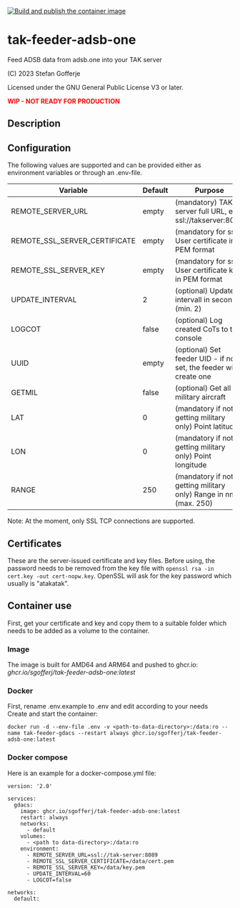 [![Build and publish the container image](https://github.com/sgofferj/tak-feeder-gdacs/actions/workflows/actions.yml/badge.svg)](https://github.com/sgofferj/tak-feeder-adsb-one/actions/workflows/actions.yml)

# tak-feeder-adsb-one
Feed ADSB data from adsb.one into your TAK server

(C) 2023 Stefan Gofferje

Licensed under the GNU General Public License V3 or later.

<font color="red">**WIP - NOT READY FOR PRODUCTION**</font>

## Description
## Configuration
The following values are supported and can be provided either as environment variables or through an .env-file.

| Variable | Default | Purpose |
|----------|---------|---------|
| REMOTE_SERVER_URL | empty | (mandatory) TAK server full URL, e.g. ssl://takserver:8089 |
| REMOTE_SSL_SERVER_CERTIFICATE | empty | (mandatory for ssl) User certificate in PEM format |
| REMOTE_SSL_SERVER_KEY | empty | (mandatory for ssl) User certificate key in PEM format |
| UPDATE_INTERVAL | 2 | (optional) Update intervall in seconds (min. 2) |
| LOGCOT | false | (optional) Log created CoTs to the console |
| UUID | empty | (optional) Set feeder UID - if not set, the feeder will create one |
| GETMIL | false | (optional) Get all military aircraft |
| LAT | 0 | (mandatory if not getting military only) Point latitude |
| LON | 0 | (mandatory if not getting military only) Point longitude |
| RANGE | 250 | (mandatory if not getting military only) Range in nm (max. 250) |

Note: At the moment, only SSL TCP connections are supported.
## Certificates
These are the server-issued certificate and key files. Before using, the password needs to be removed from the key file with `openssl rsa -in cert.key -out cert-nopw.key`. OpenSSL will ask for the key password which usually is "atakatak".

## Container use
First, get your certificate and key and copy them to a suitable folder which needs to be added as a volume to the container.
### Image
The image is built for AMD64 and ARM64 and pushed to ghcr.io: *ghcr.io/sgofferj/tak-feeder-adsb-one:latest*
### Docker
First, rename .env.example to .env and edit according to your needs \
Create and start the container:
```
docker run -d --env-file .env -v <path-to-data-directory>:/data:ro --name tak-feeder-gdacs --restart always ghcr.io/sgofferj/tak-feeder-adsb-one:latest
```

### Docker compose
Here is an example for a docker-compose.yml file:
```
version: '2.0'

services:
  gdacs:
    image: ghcr.io/sgofferj/tak-feeder-adsb-one:latest
    restart: always
    networks:
      - default
    volumes:
      - <path to data-directory>:/data:ro
    environment:
      - REMOTE_SERVER_URL=ssl://tak-server:8089
      - REMOTE_SSL_SERVER_CERTIFICATE=/data/cert.pem
      - REMOTE_SSL_SERVER_KEY=/data/key.pem
      - UPDATE_INTERVAL=60
      - LOGCOT=false

networks:
  default:
